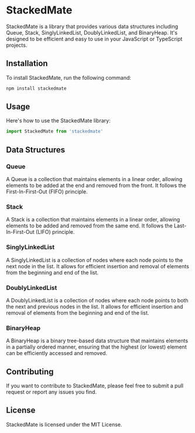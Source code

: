 # StackedMate

StackedMate is a library that provides various data structures including Queue, Stack, SinglyLinkedList, DoublyLinkedList, and BinaryHeap. It's designed to be efficient and easy to use in your JavaScript or TypeScript projects.

## Installation

To install StackedMate, run the following command:

```bash
npm install stackedmate
```

## Usage

Here's how to use the StackedMate library:

```javascript
import StackedMate from 'stackedmate'
```

## Data Structures

### Queue

A Queue is a collection that maintains elements in a linear order, allowing elements to be added at the end and removed from the front. It follows the First-In-First-Out (FIFO) principle.

### Stack

A Stack is a collection that maintains elements in a linear order, allowing elements to be added and removed from the same end. It follows the Last-In-First-Out (LIFO) principle.

### SinglyLinkedList

A SinglyLinkedList is a collection of nodes where each node points to the next node in the list. It allows for efficient insertion and removal of elements from the beginning and end of the list.

### DoublyLinkedList

A DoublyLinkedList is a collection of nodes where each node points to both the next and previous nodes in the list. It allows for efficient insertion and removal of elements from the beginning and end of the list.

### BinaryHeap

A BinaryHeap is a binary tree-based data structure that maintains elements in a partially ordered manner, ensuring that the highest (or lowest) element can be efficiently accessed and removed.

## Contributing

If you want to contribute to StackedMate, please feel free to submit a pull request or report any issues you find.

## License

StackedMate is licensed under the MIT License.
